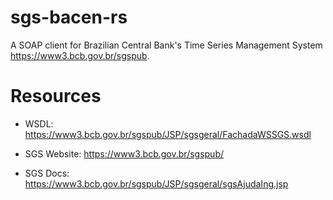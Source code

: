 # sgs-bacen-rs

A SOAP client for Brazilian Central Bank's Time Series Management System <https://www3.bcb.gov.br/sgspub>.

# Resources

* WSDL: <https://www3.bcb.gov.br/sgspub/JSP/sgsgeral/FachadaWSSGS.wsdl>

* SGS Website: <https://www3.bcb.gov.br/sgspub/>

* SGS Docs: <https://www3.bcb.gov.br/sgspub/JSP/sgsgeral/sgsAjudaIng.jsp>